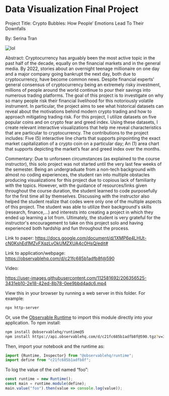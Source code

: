 # Data Visualization Final Project

Project Title: Crypto Bubbles: How People’ Emotions Lead To Their Downfalls

By: Serina Tran

![lol](https://user-images.githubusercontent.com/112581692/205417491-c73cf581-00b5-4c5e-9060-e76b92a99e3b.jpeg)

Abstract: Cryptocurrency has arguably been the most active topic in the past half of the decade, equally on the financial markets and in the general media. By 2022, stories about an overnight teenage millionaire on one day and a major company going bankrupt the next day, both due to cryptocurrency, have become common news. Despite financial experts’ general consensus of cryptocurrency being an extremely risky investment, millions of people around the world continue to pour their savings into numerous trading platforms. The goal of this project is to investigate on why so many people risk their financial livelihood for this notoriously volatile instrument. In particular, the project aims to see what historical datasets can reveal about the motivations behind modern crypto trading and how to approach mitigating trading risk. For this project, I utilize datasets on five popular coins and on crypto fear and greed index. Using these datasets, I create relevant interactive visualizations that help me reveal characteristics that are particular to cryptocurrency. The contributions to the project includes: Five (5) interactive line charts that supports pinpointing the exact market capitalization of a crypto coin on a particular day; An (1) area chart that supports depicting the market’s fear and greed index over the months.

Commentary: Due to unforseen circumstances (as explained to the course instructor), this solo project was not started until the very last few weeks of the semester. Being an undergraduate from a non-tech background with almost no coding experiences, the student ran into multiple obstacles producing visualizations for this project due to copious lack of familiarity with the topics. However, with the guidance of resources/links given throughout the course duration, the student learned to code purposefully for the first time all by themselves. Discussing with the instructor also helped the student realize that codes were only one of the multiple aspects of this project. The student was able to utilize their background's skills (research, finance,...) and interests into creating a project in which they ended up learning a lot from. Ultimately, the student is very grateful for the instructor's encouragement to take on this project solo and having experienced both hardship and fun throughout the process.

Link to paper:
https://docs.google.com/document/d/1XMP6e4LHUt-cN0KshEd1MZvFXqzLvOkUMZXUA4cOHsQ/edit#

Link to application/webpage:
https://observablehq.com/d/c21fc685b1adfb8f@590

Video:

https://user-images.githubusercontent.com/112581692/206356525-3431eb10-2e18-42ed-8b78-0ee9bbd4adc6.mp4

View this in your browser by running a web server in this folder. For
example:

~~~sh
npx http-server
~~~

Or, use the [Observable Runtime](https://github.com/observablehq/runtime) to
import this module directly into your application. To npm install:

~~~sh
npm install @observablehq/runtime@5
npm install https://api.observablehq.com/d/c21fc685b1adfb8f@590.tgz?v=3
~~~

Then, import your notebook and the runtime as:

~~~js
import {Runtime, Inspector} from "@observablehq/runtime";
import define from "c21fc685b1adfb8f";
~~~

To log the value of the cell named “foo”:

~~~js
const runtime = new Runtime();
const main = runtime.module(define);
main.value("foo").then(value => console.log(value));
~~~
